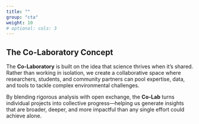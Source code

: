 ```yaml
---
title: ""
group: "cta"
weight: 10
# optional: cols: 3
---
```

## The Co-Laboratory Concept

The **Co-Laboratory** is built on the idea that science thrives when it’s shared. Rather than working in isolation, we create a collaborative space where researchers, students, and community partners can pool expertise, data, and tools to tackle complex environmental challenges.

By blending rigorous analysis with open exchange, the **Co-Lab** turns individual projects into collective progress—helping us generate insights that are broader, deeper, and more impactful than any single effort could achieve alone.
